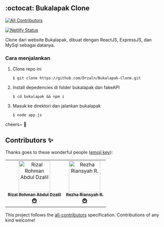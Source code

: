 ## :octocat: Bukalapak Clone
[![All Contributors](https://img.shields.io/badge/all_contributors-2-orange.svg?style=flat-square)](#contributors)


[![Netlify Status](https://api.netlify.com/api/v1/badges/078aeb1c-3ad7-417e-9b4b-bdef10d7793c/deploy-status)](https://bulak.netlify.com)

Clone dari website Bukalapak, dibuat dengan ReactJS, ExpressJS, dan MySql sebagai datanya.

### Cara menjalankan

1. Clone repo ini 
   ```
   $ git clone https://github.com/Drzaln/Bukalapak-Clone.git
   ```
2. Install depedencies di folder bukalapak dan fakeAPI
   ```
   $ cd bukalapak && npm i
   ```
3. Masuk ke direktori dan jalankan bukalapak
   ```
   $ node app.js
   ```

cheers~ :beers:
## Contributors ✨

Thanks goes to these wonderful people ([emoji key](https://allcontributors.org/docs/en/emoji-key)):

<!-- ALL-CONTRIBUTORS-LIST:START - Do not remove or modify this section -->
<!-- prettier-ignore -->
<table>
  <tr>
    <td align="center"><a href="https://github.com/rizal271"><img src="https://avatars0.githubusercontent.com/u/50235425?v=4" width="100px;" alt="Rizal Rohman Abdul Dzalil"/><br /><sub><b>Rizal Rohman Abdul Dzalil</b></sub></a><br /><a href="#infra-rizal271" title="Infrastructure (Hosting, Build-Tools, etc)">🚇</a></td>
    <td align="center"><a href="https://github.com/rezhariansyah"><img src="https://avatars3.githubusercontent.com/u/42859545?v=4" width="100px;" alt="Rezha Riansyah R."/><br /><sub><b>Rezha Riansyah R.</b></sub></a><br /><a href="#infra-rezhariansyah" title="Infrastructure (Hosting, Build-Tools, etc)">🚇</a></td>
  </tr>
</table>

<!-- ALL-CONTRIBUTORS-LIST:END -->

This project follows the [all-contributors](https://github.com/all-contributors/all-contributors) specification. Contributions of any kind welcome!